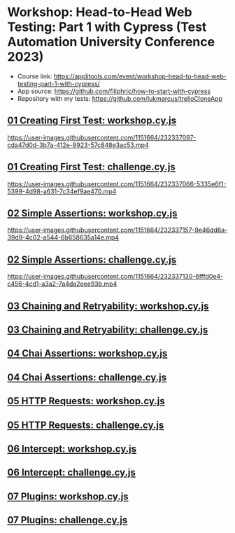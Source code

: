 # Workshop: Head-to-Head Web Testing: Part 1 with Cypress (Test Automation University Conference 2023)
- Course link: https://applitools.com/event/workshop-head-to-head-web-testing-part-1-with-cypress/
- App source: https://github.com/filiphric/how-to-start-with-cypress
- Repository with my tests: https://github.com/lukmarcus/trelloCloneApp

## [01 Creating First Test: workshop.cy.js](https://github.com/lukmarcus/trelloCloneApp/blob/main/cypress/e2e/01_creating_first_test/workshop.cy.js)

https://user-images.githubusercontent.com/1151664/232337097-cda47d0d-3b7a-412e-8923-57c848e3ac53.mp4

## [01 Creating First Test: challenge.cy.js](https://github.com/lukmarcus/trelloCloneApp/blob/main/cypress/e2e/01_creating_first_test/challenge.cy.js)

https://user-images.githubusercontent.com/1151664/232337066-5335e6f1-5399-4d98-a631-7c34ef9ae470.mp4

## [02 Simple Assertions: workshop.cy.js](https://github.com/lukmarcus/trelloCloneApp/blob/main/cypress/e2e/02_simple_assertions/workshop.cy.js)

https://user-images.githubusercontent.com/1151664/232337157-9e46dd6a-39d9-4c02-a544-6b658635a14e.mp4

## [02 Simple Assertions: challenge.cy.js](https://github.com/lukmarcus/trelloCloneApp/blob/main/cypress/e2e/02_simple_assertions/challenge.cy.js)

https://user-images.githubusercontent.com/1151664/232337130-6fffd0e4-c456-4cd1-a3a2-7a4da2eee93b.mp4

## [03 Chaining and Retryability: workshop.cy.js](https://github.com/lukmarcus/trelloCloneApp/blob/main/cypress/e2e/03_chaining_and_retryability/workshop.cy.js)

## [03 Chaining and Retryability: challenge.cy.js](https://github.com/lukmarcus/trelloCloneApp/blob/main/cypress/e2e/03_chaining_and_retryability/challenge.cy.js)

## [04 Chai Assertions: workshop.cy.js](https://github.com/lukmarcus/trelloCloneApp/blob/main/cypress/e2e/04_chai_assertions/workshop.cy.js)

## [04 Chai Assertions: challenge.cy.js](https://github.com/lukmarcus/trelloCloneApp/blob/main/cypress/e2e/04_chai_assertions/challenge.cy.js)

## [05 HTTP Requests: workshop.cy.js](https://github.com/lukmarcus/trelloCloneApp/blob/main/cypress/e2e/05_http_requests/workshop.cy.js)

## [05 HTTP Requests: challenge.cy.js](https://github.com/lukmarcus/trelloCloneApp/blob/main/cypress/e2e/05_http_requests/challenge.cy.js)

## [06 Intercept: workshop.cy.js](https://github.com/lukmarcus/trelloCloneApp/blob/main/cypress/e2e/06_intercept/workshop.cy.js)

## [06 Intercept: challenge.cy.js](https://github.com/lukmarcus/trelloCloneApp/blob/main/cypress/e2e/06_intercept/challenge.cy.js)

## [07 Plugins: workshop.cy.js](https://github.com/lukmarcus/trelloCloneApp/blob/main/cypress/e2e/07_plugins/workshop.cy.js)

## [07 Plugins: challenge.cy.js](https://github.com/lukmarcus/trelloCloneApp/blob/main/cypress/e2e/07_plugins/challenge.cy.js)
